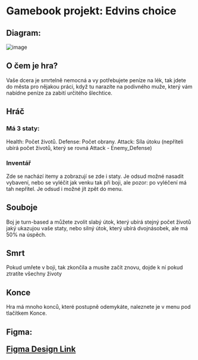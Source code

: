 # Gamebook projekt: Edvins choice

## Diagram:
![image](https://github.com/user-attachments/assets/29007550-f763-456a-9ca3-5fbbc2001f5b)

## O čem je hra?
Vaše dcera je smrtelně nemocná a vy potřebujete peníze na lék, tak jdete do města pro nějakou práci, když tu narazíte na podivného muže, který vám nabídne peníze za zabití určitého šlechtice.

## Hráč
### Má 3 staty:
Health: Počet životů.
Defense: Počet obrany. 
Attack: Síla útoku (nepříteli ubírá počet životů, který se rovná Attack - Enemy_Defense)
### Inventář
Zde se nachází itemy a zobrazují se zde i staty. Je odsud možné nasadit vybavení, nebo se vyléčit jak venku tak při boji, ale pozor: po vyléčení má tah nepřítel. Je odsud i možné jít zpět do menu.

## Souboje
Boj je turn-based a můžete zvolit slabý útok, který ubírá stejný počet životů jaký ukazujou vaše staty, nebo silný útok, který ubírá dvojnásobek, ale má 50% na úspěch.

## Smrt
Pokud umřete v boji, tak zkončila a musíte začít znovu, dojde k ní pokud ztratíte všechny životy

## Konce
Hra má mnoho konců, které postupně odemykáte, naleznete je v menu pod tlačítkem Konce.

## Figma: <p><a href="https://www.figma.com/design/z2ODX5tdjmZbsnkg5Q4L8V/Untitled?node-id=0-1&p=f&t=N6wsR9O9hhd97nrt-0">Figma Design Link</a></p>
